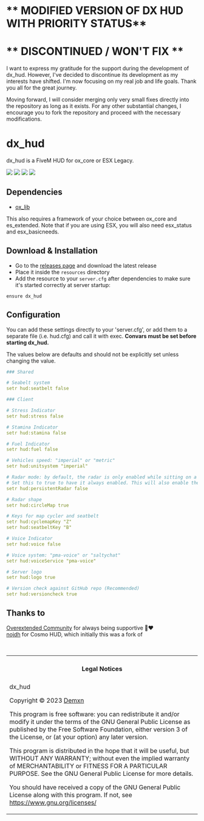 # ** MODIFIED VERSION OF DX HUD WITH PRIORITY STATUS**

# ** DISCONTINUED / WON'T FIX **

I want to express my gratitude for the support during the development of dx_hud. However, I've decided to discontinue its development as my interests have shifted. I'm now focusing on my real job and life goals. Thank you all for the great journey.

Moving forward, I will consider merging only very small fixes directly into the repository as long as it exists. For any other substantial changes, I encourage you to fork the repository and proceed with the necessary modifications.

# dx_hud

dx_hud is a FiveM HUD for ox_core or ESX Legacy.

![](https://img.shields.io/github/downloads/m3ftwz/dx_hud/total?logo=github)
![](https://img.shields.io/github/downloads/m3ftwz/dx_hud/latest/total?logo=github)
![](https://img.shields.io/github/contributors/m3ftwz/dx_hud?logo=github)
![](https://img.shields.io/github/v/release/m3ftwz/dx_hud?logo=github)

## Dependencies

- [ox_lib](https://github.com/overextended/ox_lib)

This also requires a framework of your choice between ox_core and es_extended.
Note that if you are using ESX, you will also need esx_status and esx_basicneeds.

## Download & Installation

- Go to the [releases page](https://github.com/0xDEMXN/dx_hud/releases "Releases page") and download the latest release
- Place it inside the `resources` directory
- Add the resource to your `server.cfg` after dependencies to make sure it's started correctly at server startup:

```
ensure dx_hud
```

## Configuration

You can add these settings directly to your 'server.cfg', or add them to a separate file (i.e. hud.cfg) and call it with exec. **Convars must be set before starting dx_hud.**

The values below are defaults and should not be explicitly set unless changing the value.

``` yaml
### Shared

# Seabelt system
setr hud:seatbelt false

### Client

# Stress Indicator
setr hud:stress false

# Stamina Indicator
setr hud:stamina false

# Fuel Indicator
setr hud:fuel false

# Vehicles speed: "imperial" or "metric"
setr hud:unitsystem "imperial"

# Radar mode: by default, the radar is only enabled while sitting on a vehicle.
# Set this to true to have it always enabled. This will also enable the map cycler.
setr hud:persistentRadar false

# Radar shape
setr hud:circleMap true

# Keys for map cycler and seatbelt
setr hud:cyclemapKey "Z"
setr hud:seatbeltKey "B"

# Voice Indicator
setr hud:voice false

# Voice system: "pma-voice" or "saltychat"
setr hud:voiceService "pma-voice"

# Server logo
setr hud:logo true

# Version check against GitHub repo (Recommended)
setr hud:versioncheck true
```

## Thanks to
[Overextended Community](https://discord.gg/overextended) for always being supportive 🐂❤️  
[nojdh](https://github.com/nojdh/) for Cosmo HUD, which initially this was a fork of

<br>
<table><tr><td><h4 align='center'>Legal Notices</h4></tr></td>
<tr><td>
dx_hud

Copyright © 2023  [Demxn](https://github.com/0xDEMXN)


This program is free software: you can redistribute it and/or modify
it under the terms of the GNU General Public License as published by
the Free Software Foundation, either version 3 of the License, or
(at your option) any later version.


This program is distributed in the hope that it will be useful,
but WITHOUT ANY WARRANTY; without even the implied warranty of
MERCHANTABILITY or FITNESS FOR A PARTICULAR PURPOSE.  See the
GNU General Public License for more details.


You should have received a copy of the GNU General Public License
along with this program.
If not, see <https://www.gnu.org/licenses/>
</td></tr></table>
